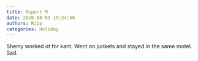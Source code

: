 ```yaml
---
title: Rupert M
date: 2020-08-05 19:24:56
authors: Ripp
categories: Holiday
---
```


 Sherry worked ot for kant. Went on junkets and stayed in the same motel.
Sad.